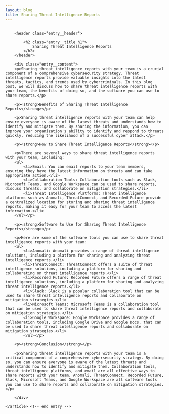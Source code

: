```yaml
---
layout: blog
title: Sharing Threat Intelligence Reports
---
```



<div id="main" class="s-content__main large-8 column">
    <article class="entry">

        <header class="entry__header">

            <h2 class="entry__title h1">
                Sharing Threat Intelligence Reports
            </h2>        
        </header>
        
        <div class="entry__content">
        <p>Sharing threat intelligence reports with your team is a crucial component of a comprehensive cybersecurity strategy. Threat intelligence reports provide valuable insights into the latest threats, tactics, and trends used by cybercriminals. In this blog post, we will discuss how to share threat intelligence reports with your team, the benefits of doing so, and the software you can use to share reports.</p>

        <p><strong>Benefits of Sharing Threat Intelligence Reports</strong></p>

        <p>Sharing threat intelligence reports with your team can help ensure everyone is aware of the latest threats and understands how to identify and mitigate them. By sharing the information, you can improve your organization's ability to identify and respond to threats quickly, reducing the likelihood of a successful cyber attack.</p>

        <p><strong>How to Share Threat Intelligence Reports</strong></p>

        <p>There are several ways to share threat intelligence reports with your team, including:
        <ul>
            <li>Email: You can email reports to your team members, ensuring they have the latest information on threats and can take appropriate action.</li>
            <li>Collaboration Tools: Collaboration tools such as Slack, Microsoft Teams, and Google Workspace can be used to share reports, discuss threats, and collaborate on mitigation strategies.</li>
            <li>Threat Intelligence Platforms: Threat intelligence platforms such as Anomali, ThreatConnect, and Recorded Future provide a centralized location for storing and sharing threat intelligence reports, making it easy for your team to access the latest information.</li>
        </ul></p>

        <p><strong>Software to Use for Sharing Threat Intelligence Reports</strong></p>

        <p>Here are some of the software tools you can use to share threat intelligence reports with your team:
        <ul>
            <li>Anomali: Anomali provides a range of threat intelligence solutions, including a platform for sharing and analyzing threat intelligence reports.</li>
            <li>ThreatConnect: ThreatConnect offers a suite of threat intelligence solutions, including a platform for sharing and collaborating on threat intelligence reports.</li>
            <li>Recorded Future: Recorded Future offers a range of threat intelligence solutions, including a platform for sharing and analyzing threat intelligence reports.</li>
            <li>Slack: Slack is a popular collaboration tool that can be used to share threat intelligence reports and collaborate on mitigation strategies.</li>
            <li>Microsoft Teams: Microsoft Teams is a collaboration tool that can be used to share threat intelligence reports and collaborate on mitigation strategies.</li>
            <li>Google Workspace: Google Workspace provides a range of collaboration tools, including Google Drive and Google Docs, that can be used to share threat intelligence reports and collaborate on mitigation strategies.</li>
            </ul></p>

        <p><strong>Conclusion</strong></p>

        <p>Sharing threat intelligence reports with your team is a critical component of a comprehensive cybersecurity strategy. By doing so, you can ensure everyone is aware of the latest threats and understands how to identify and mitigate them. Collaboration tools, threat intelligence platforms, and email are all effective ways to share reports with your team. Anomali, ThreatConnect, Recorded Future, Slack, Microsoft Teams, and Google Workspace are all software tools you can use to share reports and collaborate on mitigation strategies.</p>

        </div> 

    </article> <!-- end entry -->

</div> <!-- end main -->  